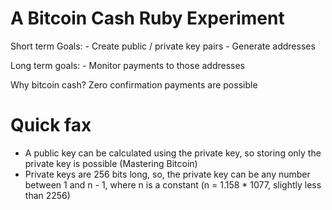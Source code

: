 A Bitcoin Cash Ruby Experiment
==============================

Short term Goals:
    - Create public / private key pairs
    - Generate addresses

Long term goals:
    - Monitor payments to those addresses

Why bitcoin cash? Zero confirmation payments are possible

Quick fax
=========

* A public key can be calculated using the private key, so storing only the private key is possible (Mastering Bitcoin)
* Private keys are 256 bits long, so, the private key can be any number between 1 and n - 1, where n is a constant (n = 1.158 * 1077, slightly less than 2256)